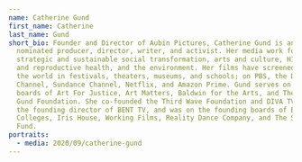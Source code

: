 ```yaml
---
name: Catherine Gund
first_name: Catherine
last_name: Gund
short_bio: Founder and Director of Aubin Pictures, Catherine Gund is an Emmy-
  nominated producer, director, writer, and activist. Her media work focuses on
  strategic and sustainable social transformation, arts and culture, HIV/AIDS
  and reproductive health, and the environment. Her films have screened around
  the world in festivals, theaters, museums, and schools; on PBS, the Discovery
  Channel, Sundance Channel, Netflix, and Amazon Prime. Gund serves on the
  boards of Art For Justice, Art Matters, Baldwin for the Arts, and The George
  Gund Foundation. She co-founded the Third Wave Foundation and DIVA TV. She was
  the founding director of BENT TV, and was on the founding boards of Bard Early
  Colleges, Iris House, Working Films, Reality Dance Company, and The Sister
  Fund.
portraits:
  - media: 2020/09/catherine-gund
---
```

